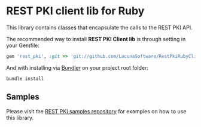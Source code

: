 REST PKI client lib for Ruby
============================

This library contains classes that encapsulate the calls to the REST PKI API.

The recommended way to install **REST PKI Client lib** is through setting in your Gemfile:

````ruby
gem 'rest_pki', :git => 'git://github.com/LacunaSoftware/RestPkiRubyClient.git'
````

And with installing via [Bundler](http://bundler.io/) on your project root folder:
    
    bundle install

Samples
-------
Please visit the [REST PKI samples repository](https://github.com/LacunaSoftware/RestPkiSamples/tree/master/RubyOnRails)
for examples on how to use this library.
